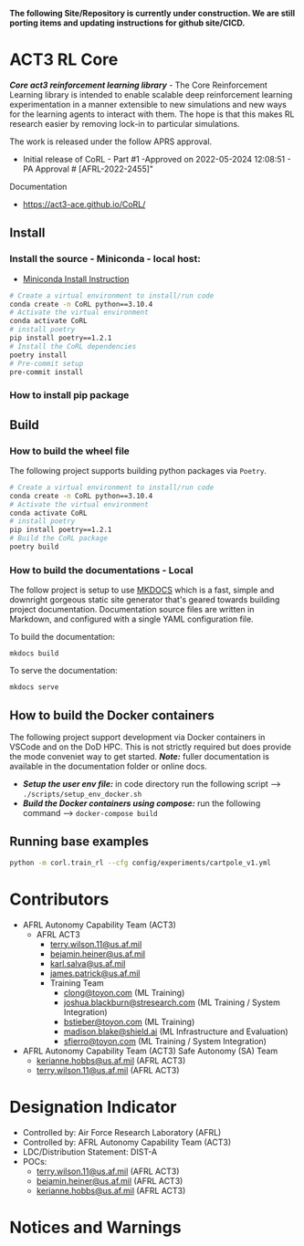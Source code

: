 **The following Site/Repository is currently under construction. We are still porting items and updating instructions for github site/CICD.**

# ACT3 RL Core

***Core act3 reinforcement learning library*** - The Core Reinforcement Learning library is intended to enable scalable deep reinforcement learning experimentation in a manner extensible to new simulations and new ways for the learning agents to interact with them. The hope is that this makes RL research easier by removing lock-in to particular simulations.

The work is released under the follow APRS approval.
- Initial release of CoRL - Part #1 -Approved on 2022-05-2024 12:08:51 - PA Approval # [AFRL-2022-2455]"

Documentation 
- https://act3-ace.github.io/CoRL/

## Install
### Install the source - Miniconda - local host:

- [Miniconda Install Instruction](https://docs.conda.io/en/latest/miniconda.html)

```bash
# Create a virtual environment to install/run code
conda create -n CoRL python==3.10.4 
# Activate the virtual environment
conda activate CoRL
# install poetry
pip install poetry==1.2.1
# Install the CoRL dependencies
poetry install
# Pre-commit setup
pre-commit install
```

### How to install pip package

## Build

### How to build the wheel file

The following project supports building python packages via `Poetry`. 

```bash
# Create a virtual environment to install/run code
conda create -n CoRL python==3.10.4 
# Activate the virtual environment
conda activate CoRL
# install poetry
pip install poetry==1.2.1
# Build the CoRL package
poetry build
```

### How to build the documentations - Local

The follow project is setup to use [MKDOCS](https://www.mkdocs.org/) which is a fast, simple and downright gorgeous static site generator that's geared towards building project documentation. Documentation source files are written in Markdown, and configured with a single YAML configuration file.

To build the documentation:
```
mkdocs build
```

To serve the documentation:
```
mkdocs serve
```

## How to build the Docker containers

The following project support development via Docker containers in VSCode and on the DoD HPC. This is not strictly required but does provide the mode conveniet way to get started. ***Note:*** fuller documentation is available in the documentation folder or online docs. 

- ***Setup the user env file:*** in code directory run the following script  --> `./scripts/setup_env_docker.sh`
- ***Build the Docker containers using compose:*** run the following command --> `docker-compose build`

## Running base examples

```bash
python -m corl.train_rl --cfg config/experiments/cartpole_v1.yml
```

# Contributors

- AFRL Autonomy Capability Team (ACT3)
    - AFRL ACT3
        - terry.wilson.11@us.af.mil
        - bejamin.heiner@us.af.mil
        - karl.salva@us.af.mil
        - james.patrick@us.af.mil
        - Training Team
            - clong@toyon.com (ML Training)
            - joshua.blackburn@stresearch.com (ML Training / System Integration)
            - bstieber@toyon.com (ML Training)
            - madison.blake@shield.ai (ML Infrastructure and Evaluation)
            - sfierro@toyon.com (ML Training / System Integration)
- AFRL Autonomy Capability Team (ACT3) Safe Autonomy (SA) Team
    - kerianne.hobbs@us.af.mil (AFRL ACT3)
    - terry.wilson.11@us.af.mil (AFRL ACT3)

#  Designation Indicator

- Controlled by: Air Force Research Laboratory (AFRL)
- Controlled by: AFRL Autonomy Capability Team (ACT3)
- LDC/Distribution Statement: DIST-A
- POCs:
    - terry.wilson.11@us.af.mil (AFRL ACT3)
    - bejamin.heiner@us.af.mil (AFRL ACT3)
    - kerianne.hobbs@us.af.mil (AFRL ACT3)
    
# Notices and Warnings
